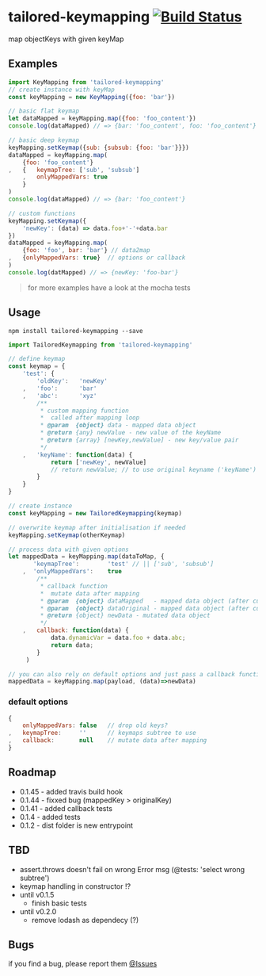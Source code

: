 # tailored-keymapping [![Build Status](https://travis-ci.org/DoubleU23/tailored-keymapping.svg?branch=master)](https://travis-ci.org/DoubleU23/tailored-keymapping)
map objectKeys with given keyMap


## Examples
```JavaScript
import KeyMapping from 'tailored-keymapping'
// create instance with keyMap
const keyMapping = new KeyMapping({foo: 'bar'})

// basic flat keymap
let dataMapped = keyMapping.map({foo: 'foo_content'})
console.log(dataMapped) // => {bar: 'foo_content', foo: 'foo_content'}

// basic deep keymap
keyMapping.setKeymap({sub: {subsub: {foo: 'bar'}}})
dataMapped = keyMapping.map(
    {foo: 'foo_content'}
,   {   keymapTree: ['sub', 'subsub']
    ,   onlyMappedVars: true
    }
)
console.log(dataMapped) // => {bar: 'foo_content'}

// custom functions
keyMapping.setKeymap({
    'newKey': (data) => data.foo+'-'+data.bar
})
dataMapped = keyMapping.map(
    {foo: 'foo', bar: 'bar'} // data2map
,   {onlyMappedVars: true}  // options or callback
)
console.log(datMapped) // => {newKey: 'foo-bar'}

```
> for more examples have a look at the mocha tests

## Usage
    npm install tailored-keymapping --save

```JavaScript
import TailoredKeymapping from 'tailored-keymapping'

// define keymap
const keymap = {
    'test': {
        'oldKey':   'newKey'
    ,   'foo':      'bar'
    ,   'abc':      'xyz'
        /**
         * custom mapping function
         *  called after mapping loop
         * @param  {object} data - mapped data object
         * @return {any} newValue - new value of the keyName
         * @return {array} [newKey,newValue] - new key/value pair
         */
    ,   'keyName': function(data) {
            return ['newKey', newValue]
            // return newValue; // to use original keyname ('keyName')
        }
    }
}

// create instance
const keyMapping = new TailoredKeymapping(keymap)

// overwrite keymap after initialisation if needed
keyMapping.setKeymap(otherKeymap)

// process data with given options
let mappedData = keyMapping.map(dataToMap, {
       'keymapTree':        'test' // || ['sub', 'subsub']
    ,  'onlyMappedVars':    true
        /**
         * callback function
         *  mutate data after mapping
         * @param  {object} dataMapped   - mapped data object (after custom functions)
         * @param  {object} dataOriginal - mapped data object (after custom functions)
         * @return {object} newData - mutated data object
         */
    ,   callback: function(data) {
            data.dynamicVar = data.foo + data.abc;
            return data;
        }
     )

// you can also rely on default options and just pass a callback function
mappedData = keyMapping.map(payload, (data)=>newData)
```
### default options
```JavaScript
{
    onlyMappedVars: false   // drop old keys?
,   keymapTree:     ''      // keymaps subtree to use
,   callback:       null    // mutate data after mapping
}
```

## Roadmap
* 0.1.45    - added travis build hook
* 0.1.44    - fixxed bug (mappedKey > originalKey)
* 0.1.41    - added callback tests
* 0.1.4     - added tests
* 0.1.2     - dist folder is new entrypoint

## TBD
* assert.throws doesn't fail on wrong Error msg (@tests: 'select wrong subtree')
* keymap handling in constructor !?
* until v0.1.5
    * finish basic tests
* until v0.2.0
    * remove lodash as dependecy (?)

## Bugs
if you find a bug, please report them [@Issues](https://github.com/DoubleU23/tailored-keymapping/issues
)
